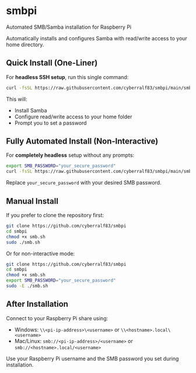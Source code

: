 # smbpi
Automated SMB/Samba installation for Raspberry Pi

Automatically installs and configures Samba with read/write access to your home directory.

## Quick Install (One-Liner)

For **headless SSH setup**, run this single command:

```bash
curl -fsSL https://raw.githubusercontent.com/cyberralf83/smbpi/main/smb.sh | sudo bash
```

This will:
- Install Samba
- Configure read/write access to your home folder
- Prompt you to set a password

## Fully Automated Install (Non-Interactive)

For **completely headless** setup without any prompts:

```bash
export SMB_PASSWORD="your_secure_password"
curl -fsSL https://raw.githubusercontent.com/cyberralf83/smbpi/main/smb.sh | sudo -E bash
```

Replace `your_secure_password` with your desired SMB password.

## Manual Install

If you prefer to clone the repository first:

```bash
git clone https://github.com/cyberralf83/smbpi
cd smbpi
chmod +x smb.sh
sudo ./smb.sh
```

Or for non-interactive mode:

```bash
git clone https://github.com/cyberralf83/smbpi
cd smbpi
chmod +x smb.sh
export SMB_PASSWORD="your_secure_password"
sudo -E ./smb.sh
```

## After Installation

Connect to your Raspberry Pi share using:
- Windows: `\\<pi-ip-address>\<username>` or `\\<hostname>.local\<username>`
- Mac/Linux: `smb://<pi-ip-address>/<username>` or `smb://<hostname>.local/<username>`

Use your Raspberry Pi username and the SMB password you set during installation.
